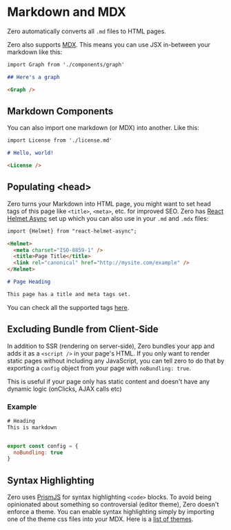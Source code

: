 # Markdown and MDX

Zero automatically converts all `.md` files to HTML pages.

Zero also supports [MDX](https://mdxjs.com/). This means you can use JSX in-between your markdown like this:

```markdown
import Graph from './components/graph'

## Here's a graph

<Graph />
```

## Markdown Components

You can also import one markdown (or MDX) into another. Like this:

```markdown
import License from './license.md'

# Hello, world!

<License />
```

## Populating \<head\>

Zero turns your Markdown into HTML page, you might want to set head tags of this page like `<title>`, `<meta>`, etc. for improved SEO. Zero has [React Helmet Async](https://github.com/staylor/react-helmet-async) set up which you can also use in your `.md` and `.mdx` files:

```markdown
import {Helmet} from "react-helmet-async";

<Helmet>
  <meta charset="ISO-8859-1" />
  <title>Page Title</title>
  <link rel="canonical" href="http://mysite.com/example" />
</Helmet>

# Page Heading

This page has a title and meta tags set.
```

You can check all the supported tags [here](https://github.com/nfl/react-helmet#reference-guide).

## Excluding Bundle from Client-Side

In addition to SSR (rendering on server-side), Zero bundles your app and adds it as a `<script />` in your page's HTML. If you only want to render static pages without including any JavaScript, you can tell zero to do that by exporting a `config` object from your page with `noBundling: true`.

This is useful if your page only has static content and doesn't have any dynamic logic (onClicks, AJAX calls etc)

### Example

```jsx
# Heading
This is markdown


export const config = {
  noBundling: true
}
```

## Syntax Highlighting

Zero uses [PrismJS](https://github.com/PrismJS/prism) for syntax highlighting `<code>` blocks. To avoid being opinionated about something so controversial (editor theme), Zero doesn't enforce a theme. You can enable syntax highlighting simply by importing one of the theme css files into your MDX. Here is a [list of themes](https://github.com/PrismJS/prism-themes).
